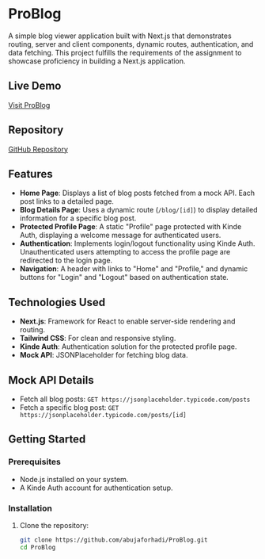 # ProBlog

A simple blog viewer application built with Next.js that demonstrates routing, server and client components, dynamic routes, authentication, and data fetching. This project fulfills the requirements of the assignment to showcase proficiency in building a Next.js application.

## Live Demo

[Visit ProBlog](https://blog-boom.vercel.app/)

## Repository

[GitHub Repository](https://github.com/abujaforhadi/ProBlog)

## Features

- **Home Page**: Displays a list of blog posts fetched from a mock API. Each post links to a detailed page.
- **Blog Details Page**: Uses a dynamic route (`/blog/[id]`) to display detailed information for a specific blog post.
- **Protected Profile Page**: A static "Profile" page protected with Kinde Auth, displaying a welcome message for authenticated users.
- **Authentication**: Implements login/logout functionality using Kinde Auth. Unauthenticated users attempting to access the profile page are redirected to the login page.
- **Navigation**: A header with links to "Home" and "Profile," and dynamic buttons for "Login" and "Logout" based on authentication state.

## Technologies Used

- **Next.js**: Framework for React to enable server-side rendering and routing.
- **Tailwind CSS**: For clean and responsive styling.
- **Kinde Auth**: Authentication solution for the protected profile page.
- **Mock API**: JSONPlaceholder for fetching blog data.

## Mock API Details

- Fetch all blog posts: `GET https://jsonplaceholder.typicode.com/posts`
- Fetch a specific blog post: `GET https://jsonplaceholder.typicode.com/posts/[id]`

## Getting Started

### Prerequisites

- Node.js installed on your system.
- A Kinde Auth account for authentication setup.

### Installation

1. Clone the repository:
   ```bash
   git clone https://github.com/abujaforhadi/ProBlog.git
   cd ProBlog
